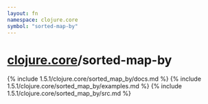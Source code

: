 ```yaml
---
layout: fn
namespace: clojure.core
symbol: "sorted-map-by"
---
```


# [clojure.core](../)/sorted-map-by

{% include 1.5.1/clojure.core/sorted_map_by/docs.md %}
{% include 1.5.1/clojure.core/sorted_map_by/examples.md %}
{% include 1.5.1/clojure.core/sorted_map_by/src.md %}

